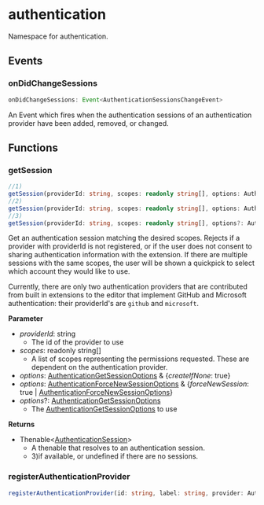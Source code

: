 # authentication

Namespace for authentication.

## Events

### onDidChangeSessions

```typescript
onDidChangeSessions: Event<AuthenticationSessionsChangeEvent>
```

An Event which fires when the authentication sessions of an authentication provider have been added, removed, or changed.

## Functions

### getSession

```typescript
//1)
getSession(providerId: string, scopes: readonly string[], options: AuthenticationGetSessionOptions & {createIfNone: true}): Thenable<AuthenticationSession>
//2)
getSession(providerId: string, scopes: readonly string[], options: AuthenticationGetSessionOptions & {forceNewSession: true | AuthenticationForceNewSessionOptions}): Thenable<AuthenticationSession>
//3)
getSession(providerId: string, scopes: readonly string[], options?: AuthenticationGetSessionOptions): Thenable<AuthenticationSession | undefined>
```

Get an authentication session matching the desired scopes.
Rejects if a provider with providerId is not registered,
or if the user does not consent to sharing authentication information with the extension.
If there are multiple sessions with the same scopes, the user will be shown a quickpick to select which account they would like to use.

Currently, there are only two authentication providers that are contributed from built in extensions to
the editor that implement GitHub and Microsoft authentication: their providerId's are `github` and `microsoft`.

**Parameter**

+ *providerId*: string
  + The id of the provider to use
+ *scopes*: readonly string[]
  + A list of scopes representing the permissions requested.
    These are dependent on the authentication provider.
+ *options*: [AuthenticationGetSessionOptions] & {*createIfNone*: true}
+ *options*: [AuthenticationForceNewSessionOptions] & {*forceNewSession*: true | [AuthenticationForceNewSessionOptions]}
+ *options*?: [AuthenticationGetSessionOptions]
  + The [AuthenticationGetSessionOptions] to use

**Returns**

+ Thenable&lt;[AuthenticationSession]&gt;
  + A thenable that resolves to an authentication session.
  + 3)if available, or undefined if there are no sessions.

### registerAuthenticationProvider

```typescript
registerAuthenticationProvider(id: string, label: string, provider: AuthenticationProvider, options?: AuthenticationProviderOptions): Disposable
```

[AuthenticationSessionsChangeEvent]: AuthenticationSessionsChangeEvent.md
[AuthenticationProviderOptions]: AuthenticationProviderOptions.md
[AuthenticationForceNewSessionOptions]: AuthenticationForceNewSessionOptions.md
[AuthenticationProvider]: AuthenticationProvider.md
[Disposable]: Disposable.md
[AuthenticationGetSessionOptions]: AuthenticationGetSessionOptions.md
[AuthenticationSession]: AuthenticationSession.md
[Event]: EventT.md
